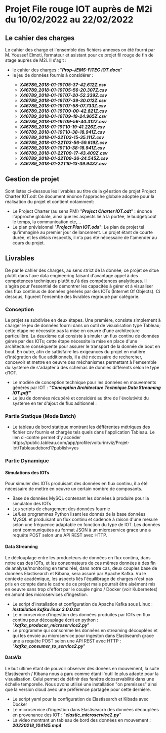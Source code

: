 # Projet File rouge IOT auprès de M2i du 10/02/2022 au 22/02/2022

## Le cahier des charges 
Le cahier des charge et l'ensemble des fichiers annexes on été fourni par M. Youssef Elmoti, formateur et asistant pour ce projet fil rouge de fin de stage auprès de M2i. Il s'agit :
<ul>
<li>le cahier des charges : "<i><b>Prop-JEMS-FITEC IOT.docx</b></i>" </i></b></li>
<li>le jeu de données fournis à considérer :</li>
<ul><b><i>
<li>X46789_2018-01-19T05-37-42.612Z.csv</li> 
<li>X46789_2018-01-19T05-56-20.307Z.csv</li> 
<li>X46789_2018-01-19T07-20-52.339Z.csv</li> 
<li>X46789_2018-01-19T07-39-30.012Z.csv</li> 
<li>X46789_2018-01-19T07-58-07.733Z.csv</li> 
<li>X46789_2018-01-19T09-00-42.821Z.csv</li> 
<li>X46789_2018-01-19T09-19-24.965Z.csv</li> 
<li>X46789_2018-01-19T09-56-40.312Z.csv</li> 
<li>X46789_2018-01-19T10-19-41.226Z.csv</li> 
<li>X46789_2018-01-19T10-38-18.941Z.csv</li> 
<li>X46789_2018-01-22T03-15-35.111Z.csv</li> 
<li>X46789_2018-01-22T03-56-59.619Z.csv</li> 
<li>X46789_2018-01-19T10-38-18.941Z.csv</li> 
<li>X46789_2018-01-22T09-17-43.409Z.csv</li> 
<li>X46789_2018-01-22T09-36-24.545Z.csv</li> 
<li>X46789_2018-01-22T10-13-39.943Z.csv</li> 
</ul></b></i>
</ul>

## Gestion de projet
Sont listés ci-dessous les livrables au titre de la g4estion de projet  Project Charter IOT.odt
Ce document énonce l'approche globale adoptée pour la réalisation du projet et contient notamment:

<ul>
    <li> Le Project Charter (au sens PMI) "<i><b>Project Charter IOT.odt</b></i>" : énonce l'approche globale, ainsi que les aspects lié à la portée, le budget/coût le temps, la communication etc,... </li>
    <li> Le plan prévisionnel "<i><b>Project Plan IOT.ods</b></i>": Le plan de projet tel qu'immaginé au premier jour de lancement. Le projet étant de courte durée, et les délais respectls, il n'a pas été nécessaire de l'amender au cours du projet.</li>
</ul>

## Livrables 
De par le cahier des charges, au sens strict de la donnée, ce projet se situe plutôt dans l'axe data engineering faisant d'avantage appel à des compétences techniques plutôt qu'à des compétences analytiques. Il s'agira pour l'essentiel de démontrer les capacités à gérer et à visualiser des flux continus de données générés par des IOTs (Internet Of Objects). Ci dessous, figurent l'ensembe des livrables regroupé par catégorie. 
### Conception
Le projet se subdivise en deux étapes. Une première, consiste simplement à charger le jeu de données fourni dans un outil de visualisation type Tableau; cette étape ne nécessite pas la mise en oeuvre d'une architecture particulière. La deuxième qui consiste à simuler un flux continu de données génré par des IOTs; cette étape nécessite la mise en place d'une architecture conséquente pour assurer le transport de la donnée de bout en bout.
En outre, afin de sattisfaire les exigeances du projet en matière d'intégration de flux additionnels, il a été nécessaire de rechercher, concevoir et mettre en oeuvre des méchanismes permettant à l'emsemble du système de s'adapter à des schémas de donnles différents selon le type d'IOT. 

<ul>
<li> Le modèle de conception technique pour les données en mouvements générés par IOT : <i><b>"Conception Architecture Technique Data Streaming IOT.pdf"</i></b></li>
<li> Le jeu de données récupéré et considéré au titre de l'évolutivité du système en ter d'ajout de flux aditionnel :  </li>
</ul>

### Partie Statique (Mode Batch)
<ul>
<li>Le tableau de bord statique montrant les défférentes métriques des fichier csv fournis et chargés tels quels dans l'application Tableau. Le lien ci-contre permet d'y accéder <a haref=https://public.tableau.com/app/profile/voiturin/viz/Projet-Iot/Tableaudebord1?publish=yes>https://public.tableau.com/app/profile/voiturin/viz/Projet-Iot/Tableaudebord1?publish=yes</a> </li>
</ul>

### Partie Dynamique

#### Simulations des IOTs
Pour simuler des IOTs produisant des données en flux continu, il a été nécessaire de mettre en oeuvre un certain nombre de composants.
<ul>
<li>Base de données MySQL contenant les données à produire pour la simulaton des IOTs</li>
<li>Les scripts de chargement des données fournie</li>
<li>Le/Les programmes Python lisant les donnés de la base données MySQL et produisant un flux continu et cadencé à raison d'une mesure selon une fréquence adaptable en fonction du type de IOT. Les données sont communiquées au format JSON à un microservice grace une a requête POST selon une API REST avec HTTP. 
</ul>

#### Data Streaming
Le déclouplage entre les producteurs de données en flux continu, dans notre cas des IOTs, et les consomateurs de ces mêmes données à des fin de analyse/monitoring en tems réel, dans notre cas,  deux couples base de données Elastisearch et Kibana, sera assuré par Apache Kafka. Vu le contexte académique, les aspects liés l'équilibrage de charges n'est pas pris en compte dans le cadre de ce projet mais pourrait être aisément mis en oeuvre sans trop d'effort par le couple nginx / Docker (voir Kubernetes) en amont des microservices d'ingestion. 
<ul>
<li> Le script d'installation et configuration de Apache Kafka sous Linux : <i><b>Installation kafka linux 3.0.0.txt</i></b>
<li> Le microservice d'ingestion des données produites par IOTs en flux continu pour découplage écrit en python : "<i><b>kafka_producer_microservice2.py</i></b>"
<li>Le programme qui consomme les données en streaming découplées et qui les envoie au  microservice pour ingeston dans Elastisearch grace une a requête POST selon une API REST avec HTTP : "<i><b>kafka_consumer_to_service2.py</i></b>"</li>
</ul>


#### DataViz
Le but ultime étant de pouvoir observer des donées en mouvement,  la suite Elastisearch / Kibana nous a paru comme étant l'outil le plus adapté pour la visualisation. Celui permet de définir des fenêtre dobservabilité dans une échelle temporelle. Nous avons utilisé une installation "on premisses" ainsi que la version cloud avec une préférence partagée pour cette dernière.
<ul>
<li>Le script yaml pour la configuration de Elastisearch et Kibada avec Docker</li>
<li>Le microservice d'ingestion dans Elastiseacrh des données découplées  en provenance des IOT : "<i><b>elastic_microservice2.py</i></b>"</li>
<li>La video montrant un tableau de bord des données en mouvement : <i><b>20220218_104145.mp4</i></b></li>
</ul>




